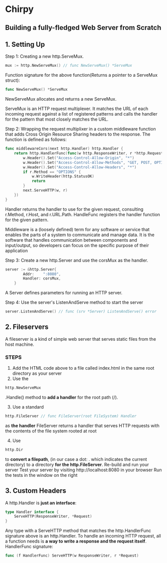 # Chirpy
## Building a fully-fledged Web Server from Scratch

## 1. Setting Up

Step 1: Creating a new http.ServeMux.

```go
mux := http.NewServeMux() // func NewServeMux() *ServeMux
```

Function signature for the above function(Returns a pointer to a ServeMux struct):
```go
func NewServeMux() *ServeMux
```
NewServeMux allocates and returns a new ServeMux.

ServeMux is an HTTP request multiplexer. It matches the URL of each incoming request against a list of registered patterns and calls the handler for the pattern that most closely matches the URL.

Step 2: Wrapping the request multiplixer in a custom middleware function that adds Cross Origin Resource Sharing headers to the response. The function is defined as follows: 

```go
func middlewareCors(next http.Handler) http.Handler {
	return http.HandlerFunc(func(w http.ResponseWriter, r *http.Request) { // func (mux *ServeMux) HandleFunc(pattern string, handler func(ResponseWriter, *Request)) // func (mux *ServeMux) Handler(r *Request) (h Handler, pattern string)
		w.Header().Set("Access-Control-Allow-Origin", "*")
		w.Header().Set("Access-Control-Allow-Methods", "GET, POST, OPTIONS, PUT, DELETE")
		w.Header().Set("Access-Control-Allow-Headers", "*")
		if r.Method == "OPTIONS" {
			w.WriteHeader(http.StatusOK)
			return
		}
		next.ServeHTTP(w, r)
	})
}
```
Handler returns the handler to use for the given request, consulting r.Method, r.Host, and r.URL.Path.
HandleFunc registers the handler function for the given pattern.

Middleware is a (loosely defined) term for any software or service that enables the parts of a system to communicate and manage data. It is the software that handles communication between components and input/output, so developers can focus on the specific purpose of their application

Step 3: Create a new http.Server and use the corsMux as the handler.
```go
server := &http.Server{
		Addr:    ":8080",
		Handler: corsMux,
	}
```

A Server defines parameters for running an HTTP server.

Step 4: Use the server's ListenAndServe method to start the server
```go
server.ListenAndServe() // func (srv *Server) ListenAndServe() error
```

## 2. Fileservers
A fileserver is a kind of simple web server that serves static files from the host machine.

### STEPS

1. Add the HTML code above to a file called index.html in the same root directory as your server
2. Use the 
```go
http.NewServeMux
```
.Handle() method to **add a handler** for the root path (/).

3. Use a standard 
```go
http.FileServer // func FileServer(root FileSystem) Handler
```
as **the handler**
FileServer returns a handler that serves HTTP requests with the contents of the file system rooted at root

4. Use
```go
http.Dir
```
to **convert a filepath**, (in our case a dot: . which indicates the current directory) to a directory **for the http.FileServer**.
Re-build and run your server
Test your server by visiting http://localhost:8080 in your browser
Run the tests in the window on the right

## 3. Custom Headers
A http.Handler is **just an interface**:
```go
type Handler interface {
	ServeHTTP(ResponseWriter, *Request)
}
```

Any type with a ServeHTTP method that matches the http.HandlerFunc signature above is an http.Handler.
To handle an incoming HTTP request, all a function needs is **a way to write a response and the request itself**.
HandlerFunc signature:
```go
func (f HandlerFunc) ServeHTTP(w ResponseWriter, r *Request)
```